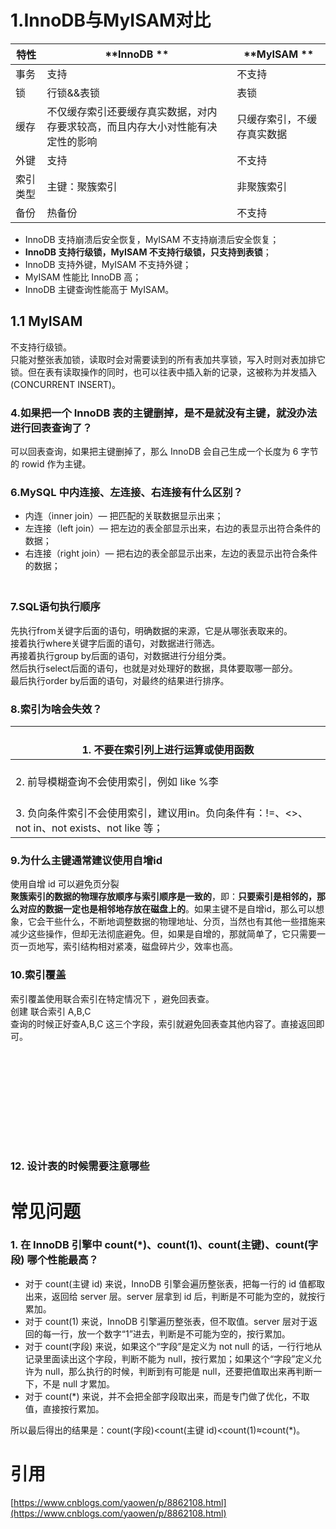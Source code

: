 <a name="W4SBL"></a>
# 1.InnoDB与MyISAM对比
| **特性** | **InnoDB ** | **MyISAM ** |
| --- | --- | --- |
| 事务 | 支持 | 不支持 |
| 锁 | 行锁&&表锁 | 表锁 |
| 缓存 | 不仅缓存索引还要缓存真实数据，对内存要求较高，而且内存大小对性能有决定性的影响 | 只缓存索引，不缓存真实数据 |
| 外键 | 支持 | 不支持 |
| 索引类型 | 主键：聚簇索引 | 非聚簇索引 |
| 备份 | 热备份 | 不支持 |

- InnoDB 支持崩溃后安全恢复，MyISAM 不支持崩溃后安全恢复；
- **InnoDB 支持行级锁，MyISAM 不支持行级锁，只支持到表锁**；
- InnoDB 支持外键，MyISAM 不支持外键；
- MyISAM 性能比 InnoDB 高；
- InnoDB 主键查询性能高于 MyISAM。
<a name="BvE6x"></a>
## 1.1 MyISAM
不支持行级锁。<br />只能对整张表加锁，读取时会对需要读到的所有表加共享锁，写入时则对表加排它锁。但在表有读取操作的同时，也可以往表中插入新的记录，这被称为并发插入(CONCURRENT INSERT)。
<a name="outrB"></a>
### 

<a name="nuaXo"></a>
### 4.如果把一个 InnoDB 表的主键删掉，是不是就没有主键，就没办法进行回表查询了？
可以回表查询，如果把主键删掉了，那么 InnoDB 会自己生成一个长度为 6 字节的 rowid 作为主键。

<a name="oILrl"></a>
### 6.MySQL 中内连接、左连接、右连接有什么区别？

- 内连（inner join）— 把匹配的关联数据显示出来；
- 左连接（left join）— 把左边的表全部显示出来，右边的表显示出符合条件的数据；
- 右连接（right join）— 把右边的表全部显示出来，左边的表显示出符合条件的数据；
<a name="Zuiyn"></a>
### <br />7.SQL语句执行顺序
先执行from关键字后面的语句，明确数据的来源，它是从哪张表取来的。<br />接着执行where关键字后面的语句，对数据进行筛选。<br />再接着执行group by后面的语句，对数据进行分组分类。<br />然后执行select后面的语句，也就是对处理好的数据，具体要取哪一部分。<br />最后执行order by后面的语句，对最终的结果进行排序。

<a name="t2jNE"></a>
### 8.索引为啥会失效？
| <br />1. 不要在索引列上进行运算或使用函数<br /> |
| --- |
| <br />2. 前导模糊查询不会使用索引，例如 like %李<br /> |
| <br />3. 负向条件索引不会使用索引，建议用in。负向条件有：!=、<>、not in、not exists、not like 等；<br /> |

<a name="EuJjt"></a>
### 9.为什么主键通常建议使用自增id

使用自增 id 可以避免页分裂<br />**聚簇索引的数据的物理存放顺序与索引顺序是一致的**，即：**只要索引是相邻的，那么对应的数据一定也是相邻地存放在磁盘上的**。如果主键不是自增id，那么可以想 象，它会干些什么，不断地调整数据的物理地址、分页，当然也有其他一些措施来减少这些操作，但却无法彻底避免。但，如果是自增的，那就简单了，它只需要一 页一页地写，索引结构相对紧凑，磁盘碎片少，效率也高。
<a name="MXZaK"></a>
### 10.索引覆盖

索引覆盖使用联合索引在特定情况下 ，避免回表查。<br />创建 联合索引 A,B,C <br />查询的时候正好查A,B,C 这三个字段，索引就避免回表查其他内容了。直接返回即可。
<a name="Zi4Rv"></a>
### [<br /><br /><br /><br /><br /><br /><br />](https://blog.csdn.net/ycf921244819/article/details/90273828)

<a name="yYlZP"></a>
### 12. 设计表的时候需要注意哪些
<a name="tGaNU"></a>
# 常见问题
<a name="AqXFo"></a>
### 1. 在 InnoDB 引擎中 count(*)、count(1)、count(主键)、count(字段) 哪个性能最高？

- 对于 count(主键 id) 来说，InnoDB 引擎会遍历整张表，把每一行的 id 值都取出来，返回给 server 层。server 层拿到 id 后，判断是不可能为空的，就按行累加。
- 对于 count(1) 来说，InnoDB 引擎遍历整张表，但不取值。server 层对于返回的每一行，放一个数字“1”进去，判断是不可能为空的，按行累加。
- 对于 count(字段) 来说，如果这个“字段”是定义为 not null 的话，一行行地从记录里面读出这个字段，判断不能为 null，按行累加；如果这个“字段”定义允许为 null，那么执行的时候，判断到有可能是 null，还要把值取出来再判断一下，不是 null 才累加。
- 对于 count(*) 来说，并不会把全部字段取出来，而是专门做了优化，不取值，直接按行累加。

所以最后得出的结果是：count(字段)<count(主键 id)<count(1)≈count(*)。

<a name="TCMnK"></a>
# 引用

[https://www.cnblogs.com/yaowen/p/8862108.html](https://www.cnblogs.com/yaowen/p/8862108.html)
